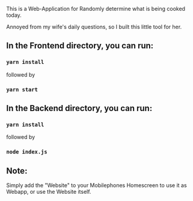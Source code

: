 This is a Web-Application for Randomly determine what is being cooked today.

Annoyed from my wife's daily questions, so I built this little tool for her.

## In the Frontend directory, you can run:

### `yarn install`

followed by

### `yarn start`

## In the Backend directory, you can run:

### `yarn install`

followed by

### `node index.js`

## Note:

Simply add the "Website" to your Mobilephones Homescreen to use it as Webapp, or use the Website itself. 
